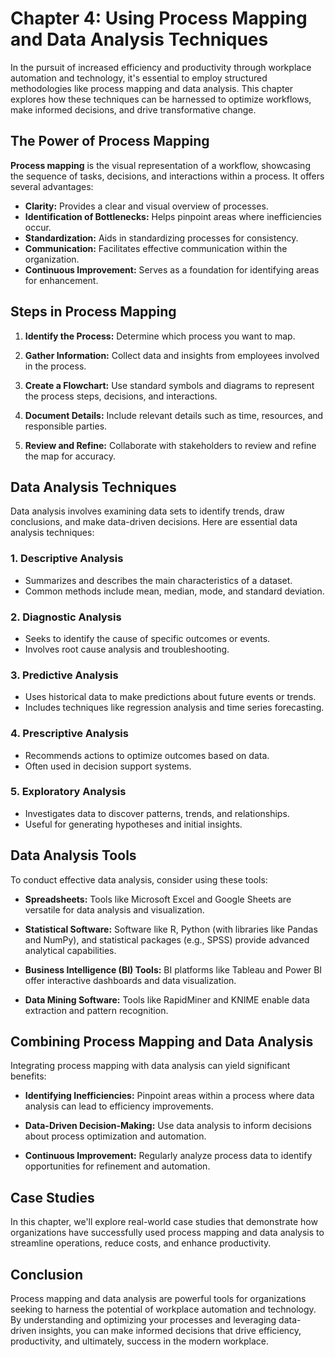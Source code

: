 Chapter 4: Using Process Mapping and Data Analysis Techniques
=============================================================

In the pursuit of increased efficiency and productivity through workplace automation and technology, it's essential to employ structured methodologies like process mapping and data analysis. This chapter explores how these techniques can be harnessed to optimize workflows, make informed decisions, and drive transformative change.

The Power of Process Mapping
----------------------------

**Process mapping** is the visual representation of a workflow, showcasing the sequence of tasks, decisions, and interactions within a process. It offers several advantages:

* **Clarity:** Provides a clear and visual overview of processes.
* **Identification of Bottlenecks:** Helps pinpoint areas where inefficiencies occur.
* **Standardization:** Aids in standardizing processes for consistency.
* **Communication:** Facilitates effective communication within the organization.
* **Continuous Improvement:** Serves as a foundation for identifying areas for enhancement.

Steps in Process Mapping
------------------------

1. **Identify the Process:** Determine which process you want to map.

2. **Gather Information:** Collect data and insights from employees involved in the process.

3. **Create a Flowchart:** Use standard symbols and diagrams to represent the process steps, decisions, and interactions.

4. **Document Details:** Include relevant details such as time, resources, and responsible parties.

5. **Review and Refine:** Collaborate with stakeholders to review and refine the map for accuracy.

Data Analysis Techniques
------------------------

Data analysis involves examining data sets to identify trends, draw conclusions, and make data-driven decisions. Here are essential data analysis techniques:

### 1. **Descriptive Analysis**

* Summarizes and describes the main characteristics of a dataset.
* Common methods include mean, median, mode, and standard deviation.

### 2. **Diagnostic Analysis**

* Seeks to identify the cause of specific outcomes or events.
* Involves root cause analysis and troubleshooting.

### 3. **Predictive Analysis**

* Uses historical data to make predictions about future events or trends.
* Includes techniques like regression analysis and time series forecasting.

### 4. **Prescriptive Analysis**

* Recommends actions to optimize outcomes based on data.
* Often used in decision support systems.

### 5. **Exploratory Analysis**

* Investigates data to discover patterns, trends, and relationships.
* Useful for generating hypotheses and initial insights.

Data Analysis Tools
-------------------

To conduct effective data analysis, consider using these tools:

* **Spreadsheets:** Tools like Microsoft Excel and Google Sheets are versatile for data analysis and visualization.

* **Statistical Software:** Software like R, Python (with libraries like Pandas and NumPy), and statistical packages (e.g., SPSS) provide advanced analytical capabilities.

* **Business Intelligence (BI) Tools:** BI platforms like Tableau and Power BI offer interactive dashboards and data visualization.

* **Data Mining Software:** Tools like RapidMiner and KNIME enable data extraction and pattern recognition.

Combining Process Mapping and Data Analysis
-------------------------------------------

Integrating process mapping with data analysis can yield significant benefits:

* **Identifying Inefficiencies:** Pinpoint areas within a process where data analysis can lead to efficiency improvements.

* **Data-Driven Decision-Making:** Use data analysis to inform decisions about process optimization and automation.

* **Continuous Improvement:** Regularly analyze process data to identify opportunities for refinement and automation.

Case Studies
------------

In this chapter, we'll explore real-world case studies that demonstrate how organizations have successfully used process mapping and data analysis to streamline operations, reduce costs, and enhance productivity.

Conclusion
----------

Process mapping and data analysis are powerful tools for organizations seeking to harness the potential of workplace automation and technology. By understanding and optimizing your processes and leveraging data-driven insights, you can make informed decisions that drive efficiency, productivity, and ultimately, success in the modern workplace.
